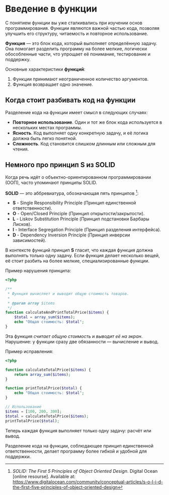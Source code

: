 # Введение в функции

С понятием функции вы уже сталкивались при изучении основ программирования. Функции являются важной частью кода, позволяя улучшить его структуру, читаемость и повторное использование.

**Функция** — это блок кода, который выполняет определённую задачу. Она помогает разделить программу на более мелкие, логически обособленные части, что упрощает её понимание, тестирование и поддержку.

Основные характеристики **функций**:

1. Функции принимают неограниченное количество аргументов.
2. Функция возвращает одно значение.

## Когда стоит разбивать код на функции

Разделение кода на функции имеет смысл в следующих случаях:

- **Повторное использование**. Один и тот же блок кода используется в нескольких местах программы.
- **Ясность**. Код выполняет одну конкретную задачу, и её логика должна быть легко понятной.
- **Сложность**. Код становится слишком длинным или сложным для чтения.

## Немного про принцип S из SOLID

Когда речь идёт о объектно-ориентированном программировании (ООП), часто упоминают принципы SOLID.

**SOLID** — это аббревиатура, обозначающая пять принципов [^1]:

- **S** - Single Responsibility Principle (Принцип единственной ответственности).
- **O** - Open/Closed Principle (Принцип открытости/закрытости).
- **L** - Liskov Substitution Principle (Принцип подстановки Барбары Лисков).
- **I** - Interface Segregation Principle (Принцип разделения интерфейса).
- **D** - Dependency Inversion Principle (Принцип инверсии зависимостей).

В контексте функций принцип **S** гласит, что каждая функция должна выполнять только одну задачу. Если функция делает несколько вещей, её стоит разбить на более мелкие, специализированные функции.

Пример нарушения принципа:

```php
<?php

/**
 * Функция вычисляет и выводит общую стоимость товаров.
 *
 * @param array $items
 */
function calculateAndPrintTotalPrice($items) {
    $total = array_sum($items);
    echo "Общая стоимость: $total";
}
```

Эта функция _считает общую стоимость_ и _выводит её на экран_. Нарушение: у функции сразу две обязанности — вычисление и вывод.

Пример исправления:

```php
<?php

function calculateTotalPrice($items) {
    return array_sum($items);
}

function printTotalPrice($total) {
    echo "Общая стоимость: $total";
}

// Использование
$items = [100, 200, 300];
$total = calculateTotalPrice($items);
printTotalPrice($total);
```

Теперь каждая функция выполняет только одну задачу: расчёт или вывод.

Разделение кода на функции, соблюдающее принцип единственной ответственности, делает программу более гибкой и удобной для поддержки.

[^1]: _SOLID: The First 5 Principles of Object Oriented Design_. Digital Ocean [online resourse]. Available at: https://www.digitalocean.com/community/conceptual-articles/s-o-l-i-d-the-first-five-principles-of-object-oriented-design
